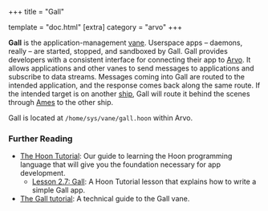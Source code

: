 +++
title = "Gall"

template = "doc.html"
[extra]
category = "arvo"
+++

**Gall** is the application-management [vane](../vane). Userspace apps –⁠ daemons, really –⁠ are started, stopped, and sandboxed by Gall. Gall provides developers with a consistent interface for connecting their app to [Arvo](../arvo). It allows applications and other vanes to send messages to applications and subscribe to data streams. Messages coming into Gall are routed to the intended application, and the response comes back along the same route. If the intended target is on another [ship](../ship), Gall will route it behind the scenes through [Ames](../ames) to the other ship.

Gall is located at `/home/sys/vane/gall.hoon` within Arvo.

### Further Reading

- [The Hoon Tutorial](@/docs/tutorials/hoon/hoon-school/_index.md): Our guide to learning the Hoon programming language that will give you the foundation necessary for app development.
  - [Lesson 2.7: Gall](@/docs/hoon/hoon-school/gall.md): A Hoon Tutorial lesson that explains how to write a simple Gall app.
- [The Gall tutorial](@/docs/arvo/gall/gall.md): A technical guide to the Gall vane.
